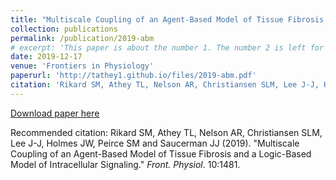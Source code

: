 ```yaml
---
title: "Multiscale Coupling of an Agent-Based Model of Tissue Fibrosis and a Logic-Based Model of Intracellular Signaling"
collection: publications
permalink: /publication/2019-abm
# excerpt: 'This paper is about the number 1. The number 2 is left for future work.'
date: 2019-12-17
venue: 'Frontiers in Physiology'
paperurl: 'http://tathey1.github.io/files/2019-abm.pdf'
citation: 'Rikard SM, Athey TL, Nelson AR, Christiansen SLM, Lee J-J, Holmes JW, Peirce SM and Saucerman JJ (2019). &quot;Multiscale Coupling of an Agent-Based Model of Tissue Fibrosis and a Logic-Based Model of Intracellular Signaling.&quot; <i>Front. Physiol</i>. 10:1481.'
---
```


[Download paper here](http://tathey1.github.io/files/2019-abm.pdf)

Recommended citation: Rikard SM, Athey TL, Nelson AR, Christiansen SLM, Lee J-J, Holmes JW, Peirce SM and Saucerman JJ (2019). "Multiscale Coupling of an Agent-Based Model of Tissue Fibrosis and a Logic-Based Model of Intracellular Signaling." <i>Front. Physiol</i>. 10:1481.